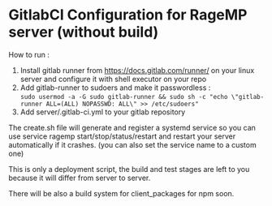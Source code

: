 # GitlabCI Configuration for RageMP server (without build)

How to run : 

1. Install gitlab runner from https://docs.gitlab.com/runner/ on your linux server and configure it with shell executor on your repo
2. Add gitlab-runner to sudoers and make it passwordless :        
```sudo usermod -a -G sudo gitlab-runner && sudo sh -c "echo \"gitlab-runner ALL=(ALL) NOPASSWD: ALL\" >> /etc/sudoers"```
3. Add server/.gitlab-ci.yml to your gitlab repository

The create.sh file will generate and register a systemd service so you can use service ragemp start/stop/status/restart and restart your server automatically if it crashes. (you can also set the service name to a custom one)

This is only a deployment script, the build and test stages are left to you because it will differ from server to server.

There will be also a build system for client_packages for npm soon. 
